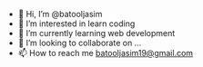 - 👋 Hi, I’m @batooljasim
- 👀 I’m interested in learn coding
- 🌱 I’m currently learning web development 
- 💞️ I’m looking to collaborate on ...
- 📫 How to reach me batooljasim19@gmail.com


<!---
batooljasim/batooljasim is a ✨ special ✨ repository because its `README.md` (this file) appears on your GitHub profile.
You can click the Preview link to take a look at your changes.
--->
